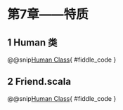 # 第7章——特质

## 1 Human 类

@@snip[Human Class](../../main/scala/UsingTraits/Human.scala){ #fiddle_code }

## 2 Friend.scala

@@snip[Human Class](../../main/scala/UsingTraits/Friend.scala){ #fiddle_code }
